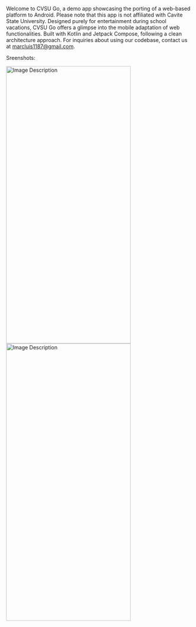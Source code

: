 Welcome to CVSU Go, a demo app showcasing the porting of a web-based platform to Android. Please note that this app is not affiliated with Cavite State University. Designed purely for entertainment during school vacations, CVSU Go offers a glimpse into the mobile adaptation of web functionalities. Built with Kotlin and Jetpack Compose, following a clean architecture approach. For inquiries about using our codebase, contact us at marcluis1187@gmail.com.


Sreenshots:



<img src="https://github.com/user-attachments/assets/06447819-4560-4932-a88a-045fbb62f8eb" alt="Image Description" width="336" height="748">
<img src="https://github.com/user-attachments/assets/74abe5a2-9ca8-48c3-a19a-32d59fb97ff5" alt="Image Description" width="336" height="748">

